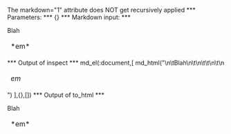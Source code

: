 The markdown="1" attribute does NOT get recursively applied
*** Parameters: ***
{}
*** Markdown input: ***
<table markdown='1'>
	Blah
	<thead>
		<tr><td>*em*</td></tr>
	</thead>
</table>

*** Output of inspect ***
md_el(:document,[
	md_html("<table markdown='1'>\n\tBlah\n\t<thead>\n\t\t<tr><td>*em*</td></tr>\n\t</thead>\n</table>")
],{},[])
*** Output of to_html ***
<table>Blah <thead>
		<tr><td>*em*</td></tr>
	</thead>
</table>


